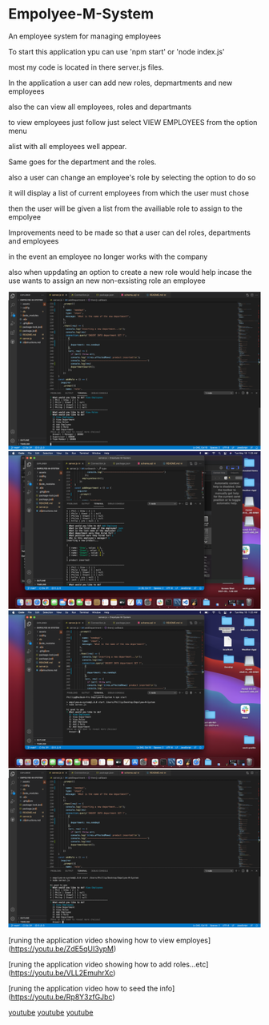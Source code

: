 # Empolyee-M-System
An employee system for managing employees 

To start this application ypu can use 'npm start' or 'node index.js'

most my code is located in there server.js files.

In the application a user can add new roles, depmartments and new employees 

also the can view all employees, roles and departmants 

to view employees just follow just select VIEW EMPLOYEES from the option menu 

alist with all employees well appear. 

Same goes for the department and the roles.

also a user can change an employee's role by selecting the option to do so

it will display a list of current employees from which the user must chose 

then the user will be given a list from the availiable role to assign to the empolyee

Improvements need to be made so that a user can del roles, departments and employees 
 
 in the event an employee no longer works with the company 

also when uppdating an option to create a new role would help incase the use wants to assign an new non-exsisting role an employee   

![The app run showing list of employees](./assets/e-mpic1.png)
![The app run starting the app list of Prompts](./assets/e-mpic2.png)
![The app runing](./assets/e-mpic3.png)
![The app runing](./assets/e-mpic4.png)

[runing the application video showing how to view employes] (https://youtu.be/ZdE5qUI3ypM)


[runing the application video showing how to add roles...etc] (https://youtu.be/VLL2EmuhrXc)


[runing the application video how to seed the info] (https://youtu.be/Rp8Y3zfGJbc)

[youtube](https://youtu.be/ZdE5qUI3ypM)
[youtube](https://youtu.be/VLL2EmuhrXc)
[youtube](https://youtu.be/Rp8Y3zfGJbc)
